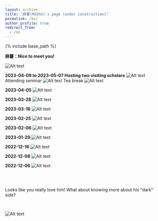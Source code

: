 ```yaml
---
layout: archive
title: "麻薯(MáShǔ)'s page (under construction)"
permalink: /ms/
author_profile: true
redirect_from:
  - /ms
---
```


{% include base_path %}

**麻薯：Nice to meet you!**

![Alt text](https://rihuanhuang.github.io/images/MS/20230112.jpg "N2MY")

**2023-04-09 to 2023-05-07 Hosting two visiting scholars**
![Alt text](https://rihuanhuang.github.io/images/MS/20230409.jpg "Gathering")
Attending seminar
![Alt text](https://rihuanhuang.github.io/images/MS/seminar.jpg "Seminar")
Tea break
![Alt text](https://rihuanhuang.github.io/images/MS/teabreak.jpg "Tea Break")

**2023-04-05**
![Alt text](https://rihuanhuang.github.io/images/MS/20230405.jpg "2023_04_05")

**2023-03-28**
![Alt text](https://rihuanhuang.github.io/images/MS/20230328.jpg "2023_03_28")

**2023-03-16**
![Alt text](https://rihuanhuang.github.io/images/MS/20230316.jpg "2023_03_16")

**2023-02-25**
![Alt text](https://rihuanhuang.github.io/images/MS/20230225.jpg "2023_02_25")

**2023-02-06**
![Alt text](https://rihuanhuang.github.io/images/MS/20230206.jpg "2023_02_06")

**2023-01-29**
![Alt text](https://rihuanhuang.github.io/images/MS/20230129.jpg "2023_01_29")

**2022-12-16**
![Alt text](https://rihuanhuang.github.io/images/MS/20221216.jpg "2022_12_16")

**2022-12-08**
![Alt text](https://rihuanhuang.github.io/images/MS/20221208.jpg "2022_12_08")

**2022-12-06**
![Alt text](https://rihuanhuang.github.io/images/MS/20221206.jpg "2022_12_06")

<br>
<br>

Looks like you really love him! What about knowing more about his "dark" side?

<br>

![Alt text](https://rihuanhuang.github.io/images/MS/meme.png "meme")